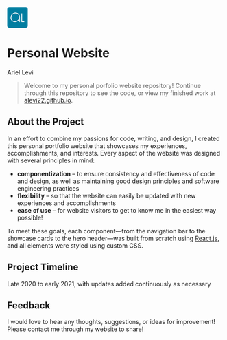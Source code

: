<img src="./web-app/public/assets/favicon-192x192.png" alt="Ariel Levi" height="48px" />

# Personal Website

Ariel Levi

> Welcome to my personal porfolio website repository! Continue through this repository to see the code, or view my finished work at [alevi22.github.io](https://alevi22.github.io).

## About the Project

In an effort to combine my passions for code, writing, and design, I created this personal portfolio website that showcases my experiences, accomplishments, and interests. Every aspect of the website was designed with several principles in mind:

-   **componentization** – to ensure consistency and effectiveness of code and design, as well as maintaining good design principles and software engineering practices
-   **flexibility** – so that the website can easily be updated with new experiences and accomplishments
-   **ease of use** – for website visitors to get to know me in the easiest way possible!

To meet these goals, each component—from the navigation bar to the showcase cards to the hero header—was built from scratch using [React.js](https://reactjs.org/), and all elements were styled using custom CSS.

## Project Timeline

Late 2020 to early 2021, with updates added continuously as necessary

## Feedback

I would love to hear any thoughts, suggestions, or ideas for improvement! Please contact me through my website to share!

